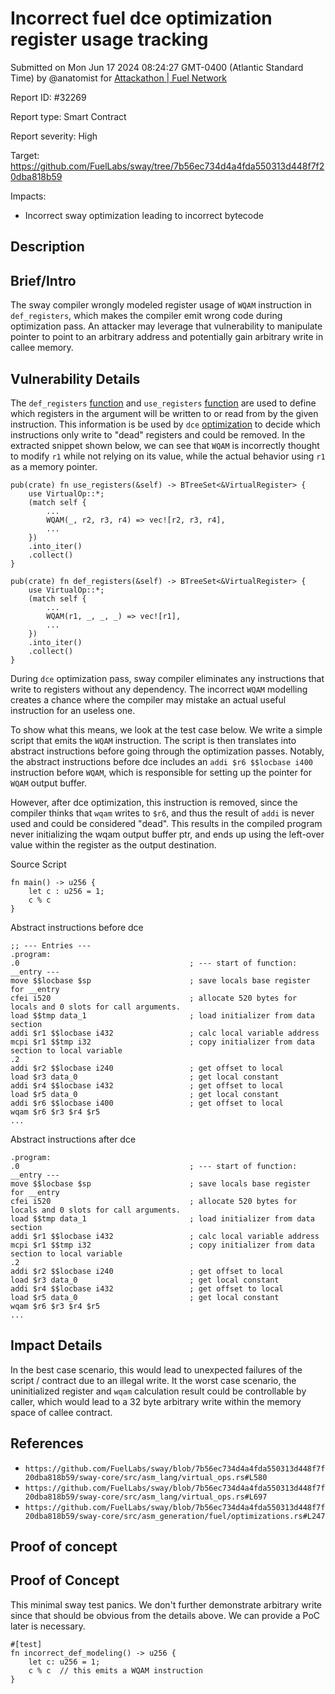 
# Incorrect fuel dce optimization register usage tracking

Submitted on Mon Jun 17 2024 08:24:27 GMT-0400 (Atlantic Standard Time) by @anatomist for [Attackathon | Fuel Network](https://immunefi.com/bounty/fuel-network-attackathon/)

Report ID: #32269

Report type: Smart Contract

Report severity: High

Target: https://github.com/FuelLabs/sway/tree/7b56ec734d4a4fda550313d448f7f20dba818b59

Impacts:
- Incorrect sway optimization leading to incorrect bytecode

## Description
## Brief/Intro

The sway compiler wrongly modeled register usage of `WQAM` instruction in `def_registers`, which makes the compiler emit wrong code during optimization pass. An attacker may leverage that vulnerability to manipulate pointer to point to an arbitrary address and potentially gain arbitrary write in callee memory.

## Vulnerability Details

The `def_registers` [function](https://github.com/FuelLabs/sway/blob/7b56ec734d4a4fda550313d448f7f20dba818b59/sway-core/src/asm_lang/virtual_ops.rs#L658) and `use_registers` [function](https://github.com/FuelLabs/sway/blob/7b56ec734d4a4fda550313d448f7f20dba818b59/sway-core/src/asm_lang/virtual_ops.rs#L541) are used to define which registers in the argument will be written to or read from by the given instruction. This information is be used by `dce` [optimization](https://github.com/FuelLabs/sway/blob/7b56ec734d4a4fda550313d448f7f20dba818b59/sway-core/src/asm_generation/fuel/optimizations.rs#L212) to decide which instructions only write to "dead" registers and could be removed. In the extracted snippet shown below, we can see that `WQAM` is incorrectly thought to modify `r1` while not relying on its value, while the actual behavior using `r1` as a memory pointer.

```
pub(crate) fn use_registers(&self) -> BTreeSet<&VirtualRegister> {
    use VirtualOp::*;
    (match self {
        ...
        WQAM(_, r2, r3, r4) => vec![r2, r3, r4],
        ...
    })
    .into_iter()
    .collect()
}

pub(crate) fn def_registers(&self) -> BTreeSet<&VirtualRegister> {
    use VirtualOp::*;
    (match self {
        ...
        WQAM(r1, _, _, _) => vec![r1],
        ...
    })
    .into_iter()
    .collect()
}
```

During `dce` optimization pass, sway compiler eliminates any instructions that write to registers without any dependency. The incorrect `WQAM` modelling creates a chance where the compiler may mistake an actual useful instruction for an useless one.

To show what this means, we look at the test case below. We write a simple script that emits the `WQAM` instruction. The script is then translates into abstract instructions before going through the optimization passes. Notably, the abstract instructions before dce includes an `addi $r6 $$locbase i400` instruction before  `WQAM`, which is responsible for setting up the pointer for `WQAM` output buffer.

However, after dce optimization, this instruction is removed, since the compiler thinks that `wqam` writes to `$r6`, and thus the result of `addi` is never used and could be considered "dead". This results in the compiled program never initializing the wqam output buffer ptr, and ends up using the left-over value within the register as the output destination.

Source Script
```
fn main() -> u256 {
    let c : u256 = 1;
    c % c
}
```

Abstract instructions before dce
```
;; --- Entries ---
.program:
.0                                      ; --- start of function: __entry ---
move $$locbase $sp                      ; save locals base register for __entry
cfei i520                               ; allocate 520 bytes for locals and 0 slots for call arguments.
load $$tmp data_1                       ; load initializer from data section
addi $r1 $$locbase i432                 ; calc local variable address
mcpi $r1 $$tmp i32                      ; copy initializer from data section to local variable
.2
addi $r2 $$locbase i240                 ; get offset to local
load $r3 data_0                         ; get local constant
addi $r4 $$locbase i432                 ; get offset to local
load $r5 data_0                         ; get local constant
addi $r6 $$locbase i400                 ; get offset to local
wqam $r6 $r3 $r4 $r5
...
```

Abstract instructions after dce
```
.program:
.0                                      ; --- start of function: __entry ---
move $$locbase $sp                      ; save locals base register for __entry
cfei i520                               ; allocate 520 bytes for locals and 0 slots for call arguments.
load $$tmp data_1                       ; load initializer from data section
addi $r1 $$locbase i432                 ; calc local variable address
mcpi $r1 $$tmp i32                      ; copy initializer from data section to local variable
.2
addi $r2 $$locbase i240                 ; get offset to local
load $r3 data_0                         ; get local constant
addi $r4 $$locbase i432                 ; get offset to local
load $r5 data_0                         ; get local constant
wqam $r6 $r3 $r4 $r5
...
```

## Impact Details

In the best case scenario, this would lead to unexpected failures of the script / contract due to an illegal write. It the worst case scenario, the uninitialized register and `wqam` calculation result could be controllable by caller, which would lead to a 32 byte arbitrary write within the memory space of callee contract.

## References

- `https://github.com/FuelLabs/sway/blob/7b56ec734d4a4fda550313d448f7f20dba818b59/sway-core/src/asm_lang/virtual_ops.rs#L580`
- `https://github.com/FuelLabs/sway/blob/7b56ec734d4a4fda550313d448f7f20dba818b59/sway-core/src/asm_lang/virtual_ops.rs#L697`
- `https://github.com/FuelLabs/sway/blob/7b56ec734d4a4fda550313d448f7f20dba818b59/sway-core/src/asm_generation/fuel/optimizations.rs#L247`
        
## Proof of concept
## Proof of Concept

This minimal sway test panics. We don't further demonstrate arbitrary write since that should be obvious from the details above. We can provide a PoC later is necessary.

```
#[test]
fn incorrect_def_modeling() -> u256 {
    let c: u256 = 1;
    c % c  // this emits a WQAM instruction
}
```